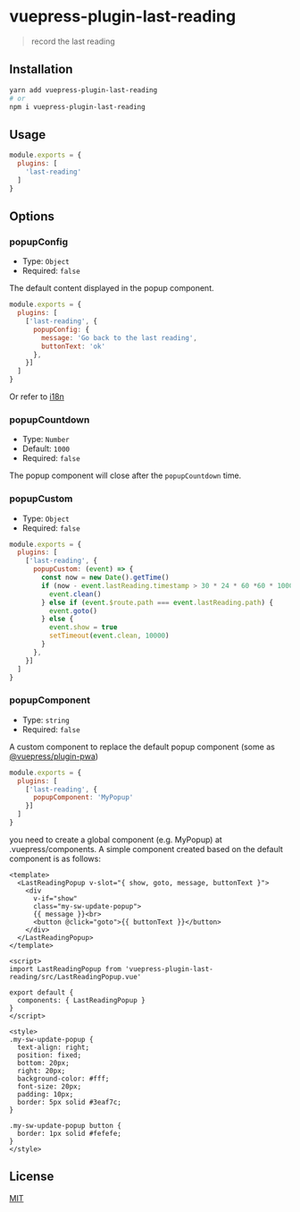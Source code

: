 # vuepress-plugin-last-reading

> record the last reading

## Installation

``` sh
yarn add vuepress-plugin-last-reading
# or
npm i vuepress-plugin-last-reading
```

## Usage

``` js
module.exports = {
  plugins: [
    'last-reading'
  ]
}
```

## Options

### popupConfig
- Type: `Object`
- Required: `false`

The default content displayed in the popup component.

``` js
module.exports = {
  plugins: [
    ['last-reading', {
      popupConfig: {
        message: 'Go back to the last reading',
        buttonText: 'ok'
      },
    }]
  ]
}
```

Or refer to [i18n](./src/i18n.js)

### popupCountdown
- Type: `Number`
- Default: `1000`
- Required: `false`

The popup component will close after the `popupCountdown` time.

### popupCustom
- Type: `Object`
- Required: `false`

``` js
module.exports = {
  plugins: [
    ['last-reading', {
      popupCustom: (event) => {
        const now = new Date().getTime()
        if (now - event.lastReading.timestamp > 30 * 24 * 60 *60 * 1000) {
          event.clean()
        } else if (event.$route.path === event.lastReading.path) {
          event.goto()
        } else {
          event.show = true
          setTimeout(event.clean, 10000)
        }
      },
    }]
  ]
}
```

### popupComponent
- Type: `string`
- Required: `false`

A custom component to replace the default popup component (some as [@vuepress/plugin-pwa](https://vuepress.vuejs.org/plugin/official/plugin-pwa.html))

``` js
module.exports = {
  plugins: [
    ['last-reading', {
      popupComponent: 'MyPopup'
    }]
  ]
}
```

you need to create a global component (e.g. MyPopup) at .vuepress/components. A simple component created based on the default component is as follows:

``` vue
<template>
  <LastReadingPopup v-slot="{ show, goto, message, buttonText }">
    <div
      v-if="show"
      class="my-sw-update-popup">
      {{ message }}<br>
      <button @click="goto">{{ buttonText }}</button>
    </div>
  </LastReadingPopup>
</template>

<script>
import LastReadingPopup from 'vuepress-plugin-last-reading/src/LastReadingPopup.vue'

export default {
  components: { LastReadingPopup }
}
</script>

<style>
.my-sw-update-popup {
  text-align: right;
  position: fixed;
  bottom: 20px;
  right: 20px;
  background-color: #fff;
  font-size: 20px;
  padding: 10px;
  border: 5px solid #3eaf7c;
}

.my-sw-update-popup button {
  border: 1px solid #fefefe;
}
</style>
```

## License

[MIT](http://opensource.org/licenses/MIT)

